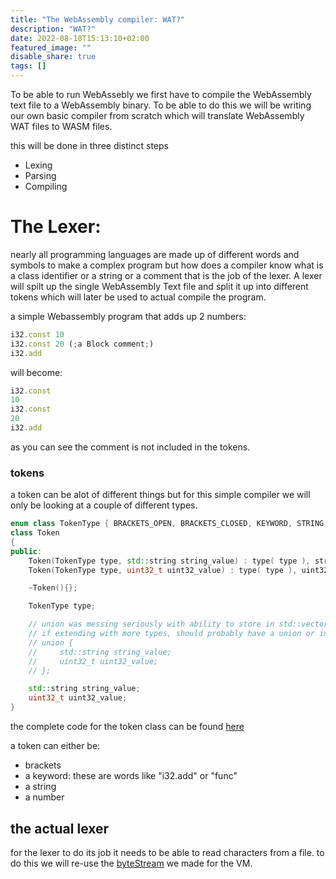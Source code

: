 ```yaml
---
title: "The WebAssembly compiler: WAT?"
description: "WAT?"
date: 2022-08-18T15:13:10+02:00
featured_image: ""
disable_share: true
tags: []
---
```


To be able to run WebAssebly we first have to compile the WebAssembly text file to a WebAssembly binary. To be able to do this we will be writing our own basic compiler from scratch which will translate WebAssembly WAT files to WASM files. 

this will be done in three distinct steps
- Lexing
- Parsing
- Compiling

# The Lexer:

nearly all programming languages are made up of different words and symbols to make a complex program but how does a compiler know what is a class identifier or a string or a comment that is the job of the lexer. A lexer will spilt up the single WebAssembly Text file and split it up into different tokens which will later be used to actual compile the program.

a simple Webassembly program that adds up 2 numbers:

```js
i32.const 10
i32.const 20 (;a Block comment;)
i32.add
```
will become:
```js
i32.const
10
i32.const
20
i32.add
```
as you can see the comment is not included in the tokens.

### tokens
a token can be alot of different things but for this simple compiler we will only be looking at a couple of different types.

```cpp
enum class TokenType { BRACKETS_OPEN, BRACKETS_CLOSED, KEYWORD, STRING, NUMBER };
class Token
{
public:
    Token(TokenType type, std::string string_value) : type( type ), string_value( string_value ) {}
    Token(TokenType type, uint32_t uint32_value) : type( type ), uint32_value( uint32_value ) {}

    ~Token(){};

    TokenType type;

    // union was messing seriously with ability to store in std::vector<Token>, complaining about copy ctor
    // if extending with more types, should probably have a union or inheritance approach!
    // union {
    //     std::string string_value;
    //     uint32_t uint32_value;
    // };

    std::string string_value;
    uint32_t uint32_value;
}
```
the complete code for the token class can be found [here](https://github.com/NilsLenaerts/seis-nilslenaerts/blob/main/src/token.h)

a token can either be:
- brackets
- a keyword: these are words like "i32.add" or "func" 
- a string 
- a number

## the actual lexer

for the lexer to do its job it needs to be able to read characters from a file. to do this we will re-use the [byteStream](https://github.com/NilsLenaerts/seis-nilslenaerts/blob/main/src/bytestream.cpp) we made for the VM. 

